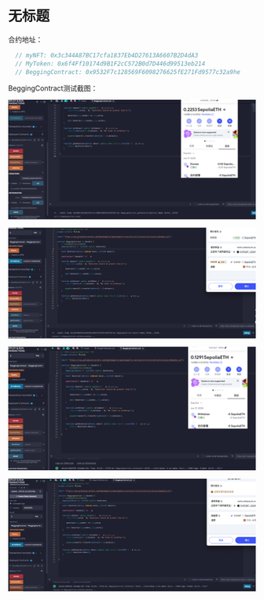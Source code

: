 # 无标题

合约地址：

```jsx
  // myNFT: 0x3c344A87BC17cfa1837Eb4D27613A6607B2D4dA3
  // MyToken: 0x6f4Ff10174d9B1F2cC572B0d7D446d99513eb214
  // BeggingContract: 0x9532F7c128569F6098276625fE271Fd9577c32a9he
```

BeggingContract测试截图：

![image.png](images/image.png)

![image.png](images/image%201.png)

![image.png](images/image%202.png)

![image.png](images/image%203.png)